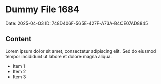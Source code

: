 # Dummy File 1684

Date: 2025-04-03
ID: 748D406F-565E-427F-A73A-B4CE07AD8845

## Content

Lorem ipsum dolor sit amet, consectetur adipiscing elit.
Sed do eiusmod tempor incididunt ut labore et dolore magna aliqua.

* Item 1
* Item 2
* Item 3

